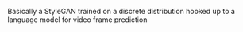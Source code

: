 Basically a StyleGAN trained on a discrete distribution hooked up to a language model for video frame prediction
